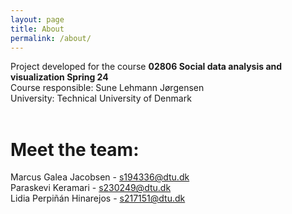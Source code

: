 ```yaml
---
layout: page
title: About
permalink: /about/
---
```


Project developed for the course **02806 Social data analysis and visualization Spring 24** <br>
Course responsible: Sune Lehmann Jørgensen <br>
University: Technical University of Denmark
<br>
<br>

# Meet the team:

Marcus Galea Jacobsen - s194336@dtu.dk <br>
Paraskevi Keramari - s230249@dtu.dk <br>
Lidia Perpiñán Hinarejos - s217151@dtu.dk
